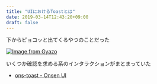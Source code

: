 ```yaml
---
title: "UIにおけるToastとは"
date: 2019-03-14T12:43:20+09:00
draft: false
---
```


下からピョコッと出てくるやつのことだった

[![Image from Gyazo](https://i.gyazo.com/c04d1d763e4cbf215dc5abbea3594f27.gif)](https://gyazo.com/c04d1d763e4cbf215dc5abbea3594f27)

いくつか確認を求める系のインタラクションがまとまっていた

- [ons-toast - Onsen UI](https://ja.onsen.io/v2/api/angular2/ons-toast.html)

